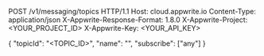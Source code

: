 POST /v1/messaging/topics HTTP/1.1
Host: cloud.appwrite.io
Content-Type: application/json
X-Appwrite-Response-Format: 1.8.0
X-Appwrite-Project: <YOUR_PROJECT_ID>
X-Appwrite-Key: <YOUR_API_KEY>

{
  "topicId": "<TOPIC_ID>",
  "name": "<NAME>",
  "subscribe": ["any"]
}
